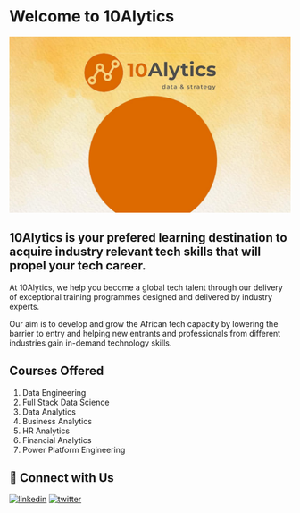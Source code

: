 
# Welcome to 10Alytics


![Logo](https://github.com/10Alytics/10Alytics/blob/main/10alytics%20image.jpg?raw=true)

## 10Alytics is your prefered learning destination to acquire industry relevant tech skills that will propel your tech career. 

At 10Alytics, we help you become a global tech talent through our delivery of exceptional training programmes designed and delivered by industry experts. 
    
Our aim is to develop and grow the African tech capacity by lowering the barrier to entry and helping new entrants and professionals from different industries gain in-demand technology skills.


## Courses Offered

1. Data Engineering
2. Full Stack Data Science
3. Data Analytics
4. Business Analytics
5. HR Analytics
6. Financial Analytics
7. Power Platform Engineering


## 🔗 Connect with Us
[![linkedin](https://img.shields.io/badge/linkedin-0A66C2?style=for-the-badge&logo=linkedin&logoColor=white)](https://www.linkedin.com/company/10alytics/)
[![twitter](https://img.shields.io/badge/twitter-1DA1F2?style=for-the-badge&logo=twitter&logoColor=white)](https://twitter.com/10Alytics)

